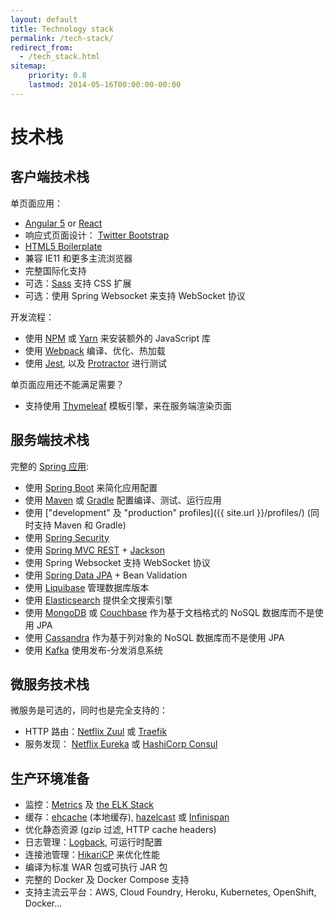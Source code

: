```yaml
---
layout: default
title: Technology stack
permalink: /tech-stack/
redirect_from:
  - /tech_stack.html
sitemap:
    priority: 0.8
    lastmod: 2014-05-16T00:00:00-00:00
---
```


# <i class="fa fa-stack-overflow"></i> 技术栈

## 客户端技术栈

单页面应用：

*   [Angular 5](https://angular.io/) or [React](https://reactjs.org/)
*   响应式页面设计： [Twitter Bootstrap](http://getbootstrap.com/)
*   [HTML5 Boilerplate](http://html5boilerplate.com/)
*   兼容 IE11 和更多主流浏览器
*   完整国际化支持
*   可选：[Sass](https://www.npmjs.com/package/node-sass) 支持 CSS 扩展
*   可选：使用 Spring Websocket 来支持 WebSocket 协议

开发流程：

*   使用 [NPM](https://www.npmjs.com/get-npm) 或 [Yarn](https://yarnpkg.com/) 来安装额外的 JavaScript 库
*   使用 [Webpack](https://webpack.js.org/) 编译、优化、热加载
*   使用 [Jest](https://facebook.github.io/jest/), 以及 [Protractor](http://www.protractortest.org) 进行测试

单页面应用还不能满足需要？

*   支持使用 [Thymeleaf](http://www.thymeleaf.org/) 模板引擎，来在服务端渲染页面

## 服务端技术栈

完整的 [Spring 应用](http://spring.io/):

*   使用 [Spring Boot](http://projects.spring.io/spring-boot/) 来简化应用配置
*   使用 [Maven](http://maven.apache.org/) 或 [Gradle](http://www.gradle.org/) 配置编译、测试、运行应用
*   使用 ["development" 及 "production" profiles]({{ site.url }}/profiles/) (同时支持 Maven 和 Gradle)
*   使用 [Spring Security](http://docs.spring.io/spring-security/site/index.html)
*   使用 [Spring MVC REST](http://spring.io/guides/gs/rest-service/) + [Jackson](https://github.com/FasterXML/jackson)
*   使用 Spring Websocket 支持 WebSocket 协议
*   使用 [Spring Data JPA](http://projects.spring.io/spring-data-jpa/) + Bean Validation
*   使用 [Liquibase](http://www.liquibase.org/) 管理数据库版本
*   使用 [Elasticsearch](https://github.com/elastic/elasticsearch) 提供全文搜索引擎
*   使用 [MongoDB](http://www.mongodb.org)  或 [Couchbase](https://www.couchbase.com) 作为基于文档格式的 NoSQL 数据库而不是使用 JPA
*   使用 [Cassandra](http://cassandra.apache.org/) 作为基于列对象的 NoSQL 数据库而不是使用 JPA
*   使用 [Kafka](http://kafka.apache.org/) 使用发布-分发消息系统

## 微服务技术栈

微服务是可选的，同时也是完全支持的：

* HTTP 路由：[Netflix Zuul](https://github.com/Netflix/zuul) 或 [Traefik](https://traefik.io/)
* 服务发现： [Netflix Eureka](https://github.com/Netflix/eureka) 或 [HashiCorp Consul](https://www.consul.io/)

## 生产环境准备

*   监控：[Metrics](http://metrics.dropwizard.io/) 及 [the ELK Stack](https://www.elastic.co/products)
*   缓存：[ehcache](http://ehcache.org/) (本地缓存), [hazelcast](http://www.hazelcast.com/) 或 [Infinispan](http://infinispan.org/)
*   优化静态资源 (gzip 过滤, HTTP cache headers)
*   日志管理：[Logback](http://logback.qos.ch/), 可运行时配置
*   连接池管理：[HikariCP](https://github.com/brettwooldridge/HikariCP) 来优化性能
*   编译为标准 WAR 包或可执行 JAR 包
*   完整的 Docker 及 Docker Compose 支持
*   支持主流云平台：AWS, Cloud Foundry, Heroku, Kubernetes, OpenShift, Docker...
